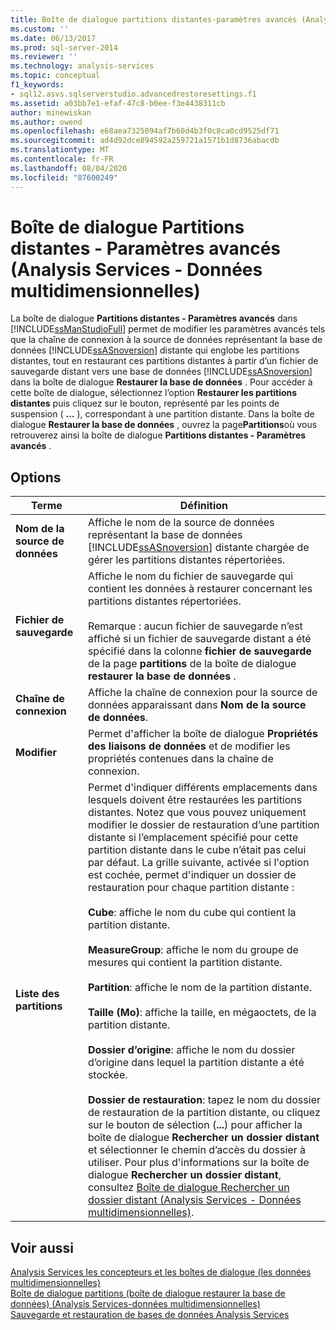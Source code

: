 ```yaml
---
title: Boîte de dialogue partitions distantes-paramètres avancés (Analysis Services-données multidimensionnelles) | Microsoft Docs
ms.custom: ''
ms.date: 06/13/2017
ms.prod: sql-server-2014
ms.reviewer: ''
ms.technology: analysis-services
ms.topic: conceptual
f1_keywords:
- sql12.asvs.sqlserverstudio.advancedrestoresettings.f1
ms.assetid: a03bb7e1-efaf-47c8-b0ee-f3e4438311cb
author: minewiskan
ms.author: owend
ms.openlocfilehash: e68aea7325094af7b60d4b3f0c8ca0cd9525df71
ms.sourcegitcommit: ad4d92dce894592a259721a1571b1d8736abacdb
ms.translationtype: MT
ms.contentlocale: fr-FR
ms.lasthandoff: 08/04/2020
ms.locfileid: "87600249"
---
```

# <a name="remote-partitions---advanced-settings-dialog-box-analysis-services---multidimensional-data"></a>Boîte de dialogue Partitions distantes - Paramètres avancés (Analysis Services - Données multidimensionnelles)
  La boîte de dialogue **Partitions distantes - Paramètres avancés** dans [!INCLUDE[ssManStudioFull](../includes/ssmanstudiofull-md.md)] permet de modifier les paramètres avancés tels que la chaîne de connexion à la source de données représentant la base de données [!INCLUDE[ssASnoversion](../includes/ssasnoversion-md.md)] distante qui englobe les partitions distantes, tout en restaurant ces partitions distantes à partir d’un fichier de sauvegarde distant vers une base de données [!INCLUDE[ssASnoversion](../includes/ssasnoversion-md.md)] dans la boîte de dialogue **Restaurer la base de données** . Pour accéder à cette boîte de dialogue, sélectionnez l’option **Restaurer les partitions distantes** puis cliquez sur le bouton, représenté par les points de suspension ( **...** ), correspondant à une partition distante. Dans la boîte de dialogue **Restaurer la base de données** , ouvrez la page**Partitions**où vous retrouverez ainsi la boîte de dialogue **Partitions distantes - Paramètres avancés** .  
  
## <a name="options"></a>Options  
  
|Terme|Définition|  
|----------|----------------|  
|**Nom de la source de données**|Affiche le nom de la source de données représentant la base de données [!INCLUDE[ssASnoversion](../includes/ssasnoversion-md.md)] distante chargée de gérer les partitions distantes répertoriées.|  
|**Fichier de sauvegarde**|Affiche le nom du fichier de sauvegarde qui contient les données à restaurer concernant les partitions distantes répertoriées.<br /><br /> Remarque : aucun fichier de sauvegarde n’est affiché si un fichier de sauvegarde distant a été spécifié dans la colonne **fichier de sauvegarde** de la page **partitions** de la boîte de dialogue **restaurer la base de données** .|  
|**Chaîne de connexion**|Affiche la chaîne de connexion pour la source de données apparaissant dans **Nom de la source de données**.|  
|**Modifier**|Permet d'afficher la boîte de dialogue **Propriétés des liaisons de données** et de modifier les propriétés contenues dans la chaîne de connexion.|  
|**Liste des partitions**|Permet d'indiquer différents emplacements dans lesquels doivent être restaurées les partitions distantes. Notez que vous pouvez uniquement modifier le dossier de restauration d’une partition distante si l’emplacement spécifié pour cette partition distante dans le cube n’était pas celui par défaut. La grille suivante, activée si l'option est cochée, permet d'indiquer un dossier de restauration pour chaque partition distante :<br /><br /> **Cube**: affiche le nom du cube qui contient la partition distante.<br /><br /> **MeasureGroup**: affiche le nom du groupe de mesures qui contient la partition distante.<br /><br /> **Partition**: affiche le nom de la partition distante.<br /><br /> **Taille (Mo)**: affiche la taille, en mégaoctets, de la partition distante.<br /><br /> **Dossier d’origine**: affiche le nom du dossier d’origine dans lequel la partition distante a été stockée.<br /><br /> **Dossier de restauration**: tapez le nom du dossier de restauration de la partition distante, ou cliquez sur le bouton de sélection (**...**) pour afficher la boîte de dialogue **Rechercher un dossier distant** et sélectionner le chemin d’accès du dossier à utiliser. Pour plus d'informations sur la boîte de dialogue **Rechercher un dossier distant**, consultez [Boîte de dialogue Rechercher un dossier distant &#40;Analysis Services - Données multidimensionnelles&#41;](browse-for-remote-folder-dialog-box-analysis-services-multidimensional-data.md).|  
  
## <a name="see-also"></a>Voir aussi  
 [Analysis Services les concepteurs et les boîtes de dialogue &#40;les données multidimensionnelles&#41;](analysis-services-designers-and-dialog-boxes-multidimensional-data.md)   
 [Boîte de dialogue partitions &#40;boîte de dialogue restaurer la base de données&#41; &#40;Analysis Services-données multidimensionnelles&#41;](partitions-restore-database-dialog-box-analysis-services-multidimensional-data.md)   
 [Sauvegarde et restauration de bases de données Analysis Services](multidimensional-models/backup-and-restore-of-analysis-services-databases.md)  
  
  
